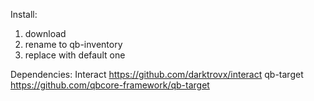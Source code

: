 Install:
1. download
2. rename to qb-inventory
3. replace with default one
   
Dependencies:
Interact
https://github.com/darktrovx/interact
qb-target
https://github.com/qbcore-framework/qb-target
